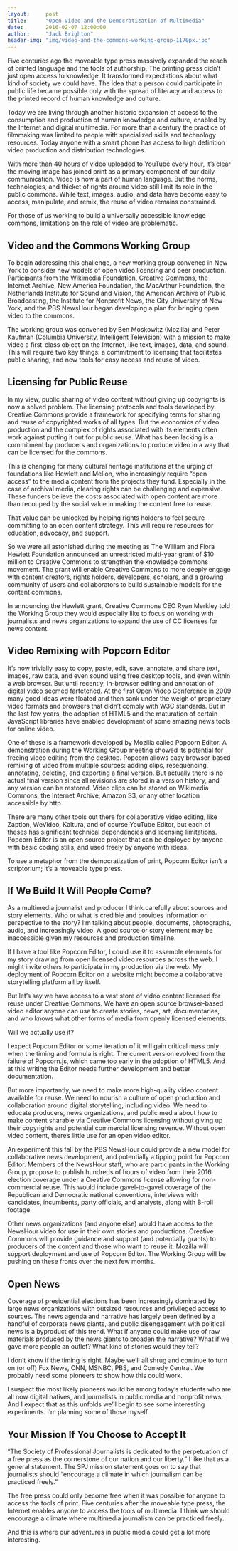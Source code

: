 ```yaml
---
layout:     post
title:      "Open Video and the Democratization of Multimedia"
date:       2016-02-07 12:00:00
author:     "Jack Brighton"
header-img: "img/video-and-the-commons-working-group-1170px.jpg"
---
```


Five centuries ago the moveable type press massively expanded the reach of printed language and the tools of authorship. The printing press didn’t just open access to knowledge. It transformed expectations about what kind of society we could have. The idea that a person could participate in public life became possible only with the spread of literacy and access to the printed record of human knowledge and culture.  

Today we are living through another historic expansion of access to the consumption and production of human knowledge and culture, enabled by the Internet and digital multimedia. For more than a century the practice of filmmaking was limited to people with specialized skills and technology resources. Today anyone with a smart phone has access to high definition video production and distribution technologies.

With more than 40 hours of video uploaded to YouTube every hour, it’s clear the moving image has joined print as a primary component of our daily communication.  Video is now a part of human language. But the norms, technologies, and thicket of rights around video still limit its role in the public commons. While text, images, audio, and data have become easy to access, manipulate, and remix, the reuse of video remains constrained. 

For those of us working to build a universally accessible knowledge commons, limitations on the role of video are problematic. 

## Video and the Commons Working Group

To begin addressing this challenge, a new working group convened in New York to consider new models of open video licensing and peer production.  Participants from the Wikimedia Foundation, Creative Commons, the Internet Archive, New America Foundation, the MacArthur Foundation, the Netherlands Institute for Sound and Vision, the American Archive of Public Broadcasting, the Institute for Nonprofit News, the City University of New York, and the PBS NewsHour began developing a plan for bringing open video to the commons.

The working group was convened by Ben Moskowitz (Mozilla) and Peter Kaufman (Columbia University, Intelligent Television) with a mission to make video a first-class object on the Internet, like text, images, data, and sound. This will require two key things: a commitment to licensing that facilitates public sharing, and new tools for easy access and reuse of video. 

## Licensing for Public Reuse

In my view, public sharing of video content without giving up copyrights is now a solved problem. The licensing protocols and tools developed by Creative Commons provide a framework for specifying terms for sharing and reuse of copyrighted works of all types. But the economics of video production and the complex of rights associated with its elements often work against putting it out for public reuse.  What has been lacking is a commitment by producers and organizations to produce video in a way that can be licensed for the commons. 

This is changing for many cultural heritage institutions at the urging of foundations like Hewlett and Mellon, who increasingly require “open access” to the media content from the projects they fund. Especially in the case of archival media, clearing rights can be challenging and expensive. These funders believe the costs associated with open content are more than recouped by the social value in making the content free to reuse.

That value can be unlocked by helping rights holders to feel secure committing to an open content strategy. This will require resources for education, advocacy, and support. 

So we were all astonished during the meeting as The William and Flora Hewlett Foundation announced an unrestricted multi-year grant of $10 million to Creative Commons to strengthen the knowledge commons movement. The grant will enable Creative Commons to more deeply engage with content creators, rights holders, developers, scholars, and a growing community of users and collaborators to build sustainable models for the content commons.

In announcing the Hewlett grant, Creative Commons CEO Ryan Merkley told the Working Group they would especially like to focus on working with journalists and news organizations to expand the use of CC licenses for news content.

## Video Remixing with Popcorn Editor

It’s now trivially easy to copy, paste, edit, save, annotate, and share text, images, raw data, and even sound using free desktop tools, and even within a web browser. But until recently, in-browser editing and annotation of digital video seemed farfetched. At the first Open Video Conference in 2009 many good ideas were floated and then sank under the weigh of proprietary video formats and browsers that didn’t comply with W3C standards. But in the last few years, the adoption of HTML5 and the maturation of certain JavaScript libraries have enabled development of some amazing news tools for online video. 

One of these is a framework developed by Mozilla called Popcorn Editor. A demonstration during the Working Group meeting showed its potential for freeing video editing from the desktop. Popcorn allows easy browser-based remixing of video from multiple sources: adding clips, resequencing, annotating, deleting, and exporting a final version. But actually there is no actual final version since all revisions are stored in a version history, and any version can be restored. Video clips can be stored on Wikimedia Commons, the Internet Archive, Amazon S3, or any other location accessible by http. 

There are many other tools out there for collaborative video editing, like Zaption, WeVideo, Kaltura, and of course YouTube Editor, but each of theses has significant technical dependencies and licensing limitations.  Popcorn Editor is an open source project that can be deployed by anyone with basic coding stills, and used freely by anyone with ideas.  

To use a metaphor from the democratization of print, Popcorn Editor isn’t a scriptorium; it’s a moveable type press.

## If We Build It Will People Come?

As a multimedia journalist and producer I think carefully about sources and story elements. Who or what is credible and provides information or perspective to the story? I’m talking about people, documents, photographs, audio, and increasingly video.  A good source or story element may be inaccessible given my resources and production timeline.

If I have a tool like Popcorn Editor, I could use it to assemble elements for my story drawing from open licensed video resources across the web. I might invite others to participate in my production via the web. My deployment of Popcorn Editor on a website might become a collaborative storytelling platform all by itself. 

But let’s say we have access to a vast store of video content licensed for reuse under Creative Commons. We have an open source browser-based video editor anyone can use to create stories, news, art, documentaries, and who knows what other forms of media from openly licensed elements. 

Will we actually use it?  

I expect Popcorn Editor or some iteration of it will gain critical mass only when the timing and formula is right.  The current version evolved from the failure of Popcorn.js, which came too early in the adoption of HTML5. And at this writing the Editor needs further development and better documentation.  

But more importantly, we need to make more high-quality video content available for reuse. We need to nourish a culture of open production and collaboration around digital storytelling, including video. We need to educate producers, news organizations, and public media about how to make content sharable via Creative Commons licensing without giving up their copyrights and potential commercial licensing revenue.  Without open video content, there’s little use for an open video editor. 

An experiment this fall by the PBS NewsHour could provide a new model for collaborative news development, and potentially a tipping point for Popcorn Editor.  Members of the NewsHour staff, who are participants in the Working Group, propose to publish hundreds of hours of video from their 2016 election coverage under a Creative Commons license allowing for non-commercial reuse. This would include gavel-to-gavel coverage of the Republican and Democratic national conventions, interviews with candidates, incumbents, party officials, and analysts, along with B-roll footage. 

Other news organizations (and anyone else) would have access to the NewsHour video for use in their own stories and productions. Creative Commons will provide guidance and support (and potentially grants) to producers of the content and those who want to reuse it. Mozilla will support deployment and use of Popcorn Editor.  The Working Group will be pushing on these fronts over the next few months.

## Open News

Coverage of presidential elections has been increasingly dominated by large news organizations with outsized resources and privileged access to sources. The news agenda and narrative has largely been defined by a handful of corporate news giants, and public disengagement with political news is a byproduct of this trend. What if anyone could make use of raw materials produced by the news giants to broaden the narrative? What if we gave more people an outlet? What kind of stories would they tell? 

I don’t know if the timing is right. Maybe we’ll all shrug and continue to turn on (or off) Fox News, CNN, MSNBC, PBS, and Comedy Central. We probably need some pioneers to show how this could work. 

I suspect the most likely pioneers would be among today’s students who are all now digital natives, and journalists in public media and nonprofit news. And I expect that as this unfolds we’ll begin to see some interesting experiments. I’m planning some of those myself.

## Your Mission If You Choose to Accept It

“The Society of Professional Journalists is dedicated to the perpetuation of a free press as the cornerstone of our nation and our liberty.” I like that as a general statement.  The SPJ mission statement goes on to say that journalists should “encourage a climate in which journalism can be practiced freely.”

The free press could only become free when it was possible for anyone to access the tools of print. Five centuries after the moveable type press, the Internet enables anyone to access the tools of multimedia. I think we should encourage a climate where multimedia journalism can be practiced freely.

And this is where our adventures in public media could get a lot more interesting.
